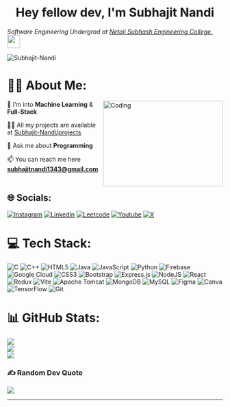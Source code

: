 <h1 align="center">Hey fellow dev, I'm Subhajit Nandi</h1>
<p><em>Software Engineering Undergrad at <a href="http://www.nsec.ac.in">Netaji Subhash Engineering College.</a><img src="https://media.giphy.com/media/WUlplcMpOCEmTGBtBW/giphy.gif" width="30"> 
</em></p>
<p align="left"> <img src="https://komarev.com/ghpvc/?username=Subhajit-Nandi&label=Profile%20views&color=0e75b6&style=flat" alt="Subhajit-Nandi" /> </p>

# 👨‍💻 About Me:
<img align="right" alt="Coding" height="200" width="280" src="https://user-images.githubusercontent.com/74038190/212749447-bfb7e725-6987-49d9-ae85-2015e3e7cc41.gif">

👾 I’m into **Machine Learning** & **Full-Stack**<br>

👨‍💻 All my projects are available at [Subhajit-Nandi/projects](https://github.com/Subhajit-Nandi?tab=repositories)<br>

💬 Ask me about **Programming**<br>

📫 You can reach me here **subhajitnandi1343@gmail.com**<br>
<br />

## 🌐 Socials:
[![Instagram](https://img.shields.io/badge/Instagram-%23E4405F.svg?logo=Instagram&logoColor=white)](https://instagram.com/subhajit8526) [![LinkedIn](https://img.shields.io/badge/LinkedIn-%230077B5.svg?logo=linkedin&logoColor=white)](https://linkedin.com/in/subhajitnandi13) [![Leetcode](https://img.shields.io/badge/-Leetcode-FE7A16?logo=Leetcode&logoColor=white)](https://leetcode.com/u/subhajitnandi5431/) [![Youtube](https://img.shields.io/badge/Youtube-%23E4405F.svg?logo=Youtube&logoColor=white)](https://www.youtube.com/channel/CyberViON) [![X](https://img.shields.io/badge/X-black.svg?logo=X&logoColor=white)](https://x.com/the_Beecompany) 

# 💻 Tech Stack:
![C](https://img.shields.io/badge/c-%2300599C.svg?style=plastic&logo=c&logoColor=white) ![C++](https://img.shields.io/badge/c++-%2300599C.svg?style=plastic&logo=c%2B%2B&logoColor=white) ![HTML5](https://img.shields.io/badge/html5-%23E34F26.svg?style=plastic&logo=html5&logoColor=white) ![Java](https://img.shields.io/badge/java-%23ED8B00.svg?style=plastic&logo=openjdk&logoColor=white) ![JavaScript](https://img.shields.io/badge/javascript-%23323330.svg?style=plastic&logo=javascript&logoColor=%23F7DF1E) ![Python](https://img.shields.io/badge/python-3670A0?style=plastic&logo=python&logoColor=ffdd54) ![Firebase](https://img.shields.io/badge/firebase-%23039BE5.svg?style=plastic&logo=firebase) ![Google Cloud](https://img.shields.io/badge/GoogleCloud-%234285F4.svg?style=plastic&logo=google-cloud&logoColor=white) ![CSS3](https://img.shields.io/badge/css3-%231572B6.svg?style=plastic&logo=css3&logoColor=white) ![Bootstrap](https://img.shields.io/badge/bootstrap-%238511FA.svg?style=plastic&logo=bootstrap&logoColor=white) ![Express.js](https://img.shields.io/badge/express.js-%23404d59.svg?style=plastic&logo=express&logoColor=%2361DAFB) ![NodeJS](https://img.shields.io/badge/node.js-6DA55F?style=plastic&logo=node.js&logoColor=white) ![React](https://img.shields.io/badge/react-%2320232a.svg?style=plastic&logo=react&logoColor=%2361DAFB) ![Redux](https://img.shields.io/badge/redux-%23593d88.svg?style=plastic&logo=redux&logoColor=white) ![Vite](https://img.shields.io/badge/vite-%23646CFF.svg?style=plastic&logo=vite&logoColor=white) ![Apache Tomcat](https://img.shields.io/badge/apache%20tomcat-%23F8DC75.svg?style=plastic&logo=apache-tomcat&logoColor=black) ![MongoDB](https://img.shields.io/badge/MongoDB-%234ea94b.svg?style=plastic&logo=mongodb&logoColor=white) ![MySQL](https://img.shields.io/badge/mysql-4479A1.svg?style=plastic&logo=mysql&logoColor=white) ![Figma](https://img.shields.io/badge/figma-%23F24E1E.svg?style=plastic&logo=figma&logoColor=white) ![Canva](https://img.shields.io/badge/Canva-%2300C4CC.svg?style=plastic&logo=Canva&logoColor=white) ![TensorFlow](https://img.shields.io/badge/TensorFlow-%23FF6F00.svg?style=plastic&logo=TensorFlow&logoColor=white) ![Git](https://img.shields.io/badge/git-%23F05033.svg?style=plastic&logo=git&logoColor=white)
# 📊 GitHub Stats:
![](https://github-readme-stats.vercel.app/api?username=Subhajit-Nandi&theme=nightowl&hide_border=false&include_all_commits=true&count_private=true)<br/>
![](https://github-readme-streak-stats.herokuapp.com/?user=Subhajit-Nandi&theme=nightowl&hide_border=false)<br/>
![](https://github-readme-stats.vercel.app/api/top-langs/?username=Subhajit-Nandi&theme=nightowl&hide_border=false&include_all_commits=true&count_private=true&layout=compact)

### ✍️ Random Dev Quote
![](https://quotes-github-readme.vercel.app/api?type=horizontal&theme=tokyonight)

---
